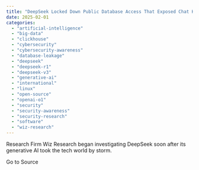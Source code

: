 ```yaml
---
title: "DeepSeek Locked Down Public Database Access That Exposed Chat History"
date: 2025-02-01
categories: 
  - "artificial-intelligence"
  - "big-data"
  - "clickhouse"
  - "cybersecurity"
  - "cybersecurity-awareness"
  - "database-leakage"
  - "deepseek"
  - "deepseek-r1"
  - "deepseek-v3"
  - "generative-ai"
  - "international"
  - "linux"
  - "open-source"
  - "openai-o1"
  - "security"
  - "security-awareness"
  - "security-research"
  - "software"
  - "wiz-research"
---
```


Research Firm Wiz Research began investigating DeepSeek soon after its generative AI took the tech world by storm.

Go to Source
